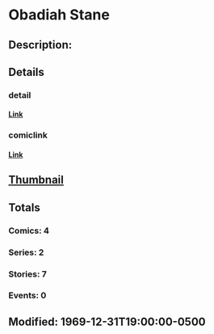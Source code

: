 # Obadiah Stane
## Description: 
## Details
### detail
#### [Link](http://marvel.com/characters/2772/obadiah_stane?utm_campaign=apiRef&utm_source=225578a89fc76f3d20fbffda5d17a88d)
### comiclink
#### [Link](http://marvel.com/comics/characters/1009620/obadiah_stane?utm_campaign=apiRef&utm_source=225578a89fc76f3d20fbffda5d17a88d)
## [Thumbnail](http://i.annihil.us/u/prod/marvel/i/mg/5/e0/4ce5a1b721545.jpg)
## Totals
### Comics: 4
### Series: 2
### Stories: 7
### Events: 0
## Modified: 1969-12-31T19:00:00-0500